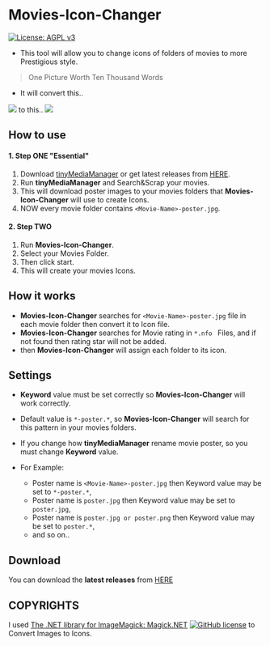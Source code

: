 # Movies-Icon-Changer
 [![License: AGPL v3](https://img.shields.io/badge/License-AGPL%20v3-blue.svg)](https://raw.githubusercontent.com/DrAliRagab/Movies-Icon-Changer/master/LICENSE)
 - This tool will allow you to change icons of folders of movies to more Prestigious style.

> One Picture Worth Ten Thousand Words

- It will convert this..

![](https://raw.githubusercontent.com/DrAliRagab/Movies-Icon-Changer/master/docs/3.png)
to this..
![](https://raw.githubusercontent.com/DrAliRagab/Movies-Icon-Changer/master/docs/4.png)

## How to use
#### 1. Step ONE "Essential"
1. Download [tinyMediaManager](https://github.com/tinyMediaManager/tinyMediaManager "tinyMediaManager") or get latest releases from [HERE](http://release.tinymediamanager.org/ "HERE").
2. Run **tinyMediaManager** and Search&Scrap your movies.
3. This will download poster images to your movies folders that **Movies-Icon-Changer** will use to create Icons.
4. NOW every movie folder contains `<Movie-Name>-poster.jpg`.

#### 2. Step TWO
1. Run **Movies-Icon-Changer**.
2. Select your Movies Folder.
3. Then click start.
4. This will create your movies Icons.

## How it works
- **Movies-Icon-Changer** searches for `<Movie-Name>-poster.jpg` file in each movie folder then convert it to Icon file.
- **Movies-Icon-Changer** searches for Movie rating in `*.nfo ` Files, and if not found then rating star will not be added.
- then **Movies-Icon-Changer** will assign each folder to its icon.

## Settings
- **Keyword** value must be set correctly so **Movies-Icon-Changer** will work correctly.
- Default value is `*-poster.*`, so **Movies-Icon-Changer** will search for this pattern in your movies folders.
- If you change how **tinyMediaManager** rename movie poster, so you must change **Keyword** value.
- For Example:

  - Poster name is `<Movie-Name>-poster.jpg` then Keyword value may be set to `*-poster.*`,
  - Poster name is `poster.jpg` then Keyword value may be set to `poster.jpg`,
  - Poster name is `poster.jpg or poster.png` then Keyword value may be set to `poster.*`,
  - and so on..


## Download

You can download the **latest releases** from [HERE](https://github.com/DrAliRagab/Movies-Icon-Changer/releases) 


## COPYRIGHTS

I used [The .NET library for ImageMagick: Magick.NET](https://github.com/dlemstra/Magick.NET "Magick.NET") [![GitHub license](https://img.shields.io/badge/license-Apache%202-green.svg)](https://raw.githubusercontent.com/dlemstra/Magick.NET/master/License.txt) to Convert Images to Icons.


